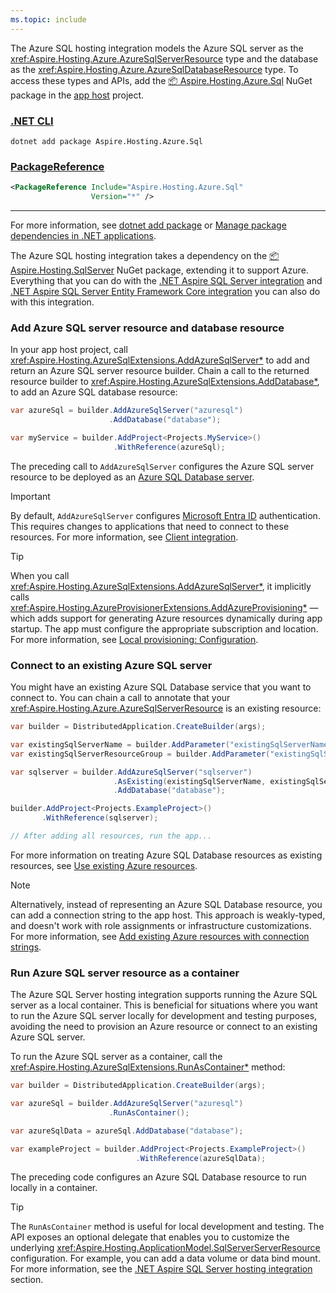 ```yaml
---
ms.topic: include
---
```


The Azure SQL hosting integration models the Azure SQL server as the <xref:Aspire.Hosting.Azure.AzureSqlServerResource> type and the database as the <xref:Aspire.Hosting.Azure.AzureSqlDatabaseResource> type. To access these types and APIs, add the [📦 Aspire.Hosting.Azure.Sql](https://www.nuget.org/packages/Aspire.Hosting.Azure.Sql) NuGet package in the [app host](xref:dotnet/aspire/app-host) project.

### [.NET CLI](#tab/dotnet-cli)

```dotnetcli
dotnet add package Aspire.Hosting.Azure.Sql
```

### [PackageReference](#tab/package-reference)

```xml
<PackageReference Include="Aspire.Hosting.Azure.Sql"
                  Version="*" />
```

---

For more information, see [dotnet add package](/dotnet/core/tools/dotnet-add-package) or [Manage package dependencies in .NET applications](/dotnet/core/tools/dependencies).

The Azure SQL hosting integration takes a dependency on the [📦 Aspire.Hosting.SqlServer](https://www.nuget.org/packages/Aspire.Hosting.SqlServer/) NuGet package, extending it to support Azure. Everything that you can do with the [.NET Aspire SQL Server integration](../sql-server-integration.md) and [.NET Aspire SQL Server Entity Framework Core integration](../sql-server-entity-framework-integration.md) you can also do with this integration.

### Add Azure SQL server resource and database resource

In your app host project, call <xref:Aspire.Hosting.AzureSqlExtensions.AddAzureSqlServer*> to add and return an Azure SQL server resource builder. Chain a call to the returned resource builder to <xref:Aspire.Hosting.AzureSqlExtensions.AddDatabase*>, to add an Azure SQL database resource:

```csharp
var azureSql = builder.AddAzureSqlServer("azuresql")
                      .AddDatabase("database");

var myService = builder.AddProject<Projects.MyService>()
                       .WithReference(azureSql);
```

The preceding call to `AddAzureSqlServer` configures the Azure SQL server resource to be deployed as an [Azure SQL Database server](/azure/azure-sql/database/sql-database-paas-overview).

> [!IMPORTANT]
> By default, `AddAzureSqlServer` configures [Microsoft Entra ID](/azure/azure-sql/database/authentication-aad-overview) authentication. This requires changes to applications that need to connect to these resources. For more information, see [Client integration](#client-integration).

> [!TIP]
> When you call <xref:Aspire.Hosting.AzureSqlExtensions.AddAzureSqlServer*>, it implicitly calls <xref:Aspire.Hosting.AzureProvisionerExtensions.AddAzureProvisioning*> — which adds support for generating Azure resources dynamically during app startup. The app must configure the appropriate subscription and location. For more information, see [Local provisioning: Configuration](../../azure/local-provisioning.md#configuration).

### Connect to an existing Azure SQL server

You might have an existing Azure SQL Database service that you want to connect to. You can chain a call to annotate that your <xref:Aspire.Hosting.Azure.AzureSqlServerResource> is an existing resource:

```csharp
var builder = DistributedApplication.CreateBuilder(args);

var existingSqlServerName = builder.AddParameter("existingSqlServerName");
var existingSqlServerResourceGroup = builder.AddParameter("existingSqlServerResourceGroup");

var sqlserver = builder.AddAzureSqlServer("sqlserver")
                       .AsExisting(existingSqlServerName, existingSqlServerResourceGroup)
                       .AddDatabase("database");

builder.AddProject<Projects.ExampleProject>()
       .WithReference(sqlserver);

// After adding all resources, run the app...
```

For more information on treating Azure SQL Database resources as existing resources, see [Use existing Azure resources](../../azure/integrations-overview.md#use-existing-azure-resources).

> [!NOTE]
> Alternatively, instead of representing an Azure SQL Database resource, you can add a connection string to the app host. This approach is weakly-typed, and doesn't work with role assignments or infrastructure customizations. For more information, see [Add existing Azure resources with connection strings](../../azure/integrations-overview.md#add-existing-azure-resources-with-connection-strings).

### Run Azure SQL server resource as a container

The Azure SQL Server hosting integration supports running the Azure SQL server as a local container. This is beneficial for situations where you want to run the Azure SQL server locally for development and testing purposes, avoiding the need to provision an Azure resource or connect to an existing Azure SQL server.

To run the Azure SQL server as a container, call the <xref:Aspire.Hosting.AzureSqlExtensions.RunAsContainer*> method:

```csharp
var builder = DistributedApplication.CreateBuilder(args);

var azureSql = builder.AddAzureSqlServer("azuresql")
                      .RunAsContainer();

var azureSqlData = azureSql.AddDatabase("database");

var exampleProject = builder.AddProject<Projects.ExampleProject>()
                            .WithReference(azureSqlData);
```

The preceding code configures an Azure SQL Database resource to run locally in a container.

> [!TIP]
> The `RunAsContainer` method is useful for local development and testing. The API exposes an optional delegate that enables you to customize the underlying <xref:Aspire.Hosting.ApplicationModel.SqlServerServerResource> configuration. For example, you can add a data volume or data bind mount. For more information, see the [.NET Aspire SQL Server hosting integration](../sql-server-integration.md#add-sql-server-resource-with-data-volume) section.
